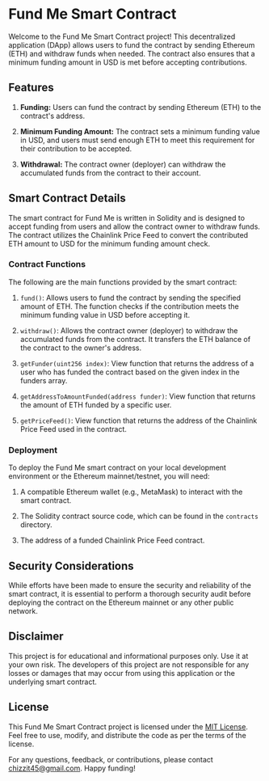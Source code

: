 # Fund Me Smart Contract

Welcome to the Fund Me Smart Contract project! This decentralized application (DApp) allows users to fund the contract by sending Ethereum (ETH) and withdraw funds when needed. The contract also ensures that a minimum funding amount in USD is met before accepting contributions.

## Features

1. **Funding:** Users can fund the contract by sending Ethereum (ETH) to the contract's address.

2. **Minimum Funding Amount:** The contract sets a minimum funding value in USD, and users must send enough ETH to meet this requirement for their contribution to be accepted.

3. **Withdrawal:** The contract owner (deployer) can withdraw the accumulated funds from the contract to their account.

## Smart Contract Details

The smart contract for Fund Me is written in Solidity and is designed to accept funding from users and allow the contract owner to withdraw funds. The contract utilizes the Chainlink Price Feed to convert the contributed ETH amount to USD for the minimum funding amount check.

### Contract Functions

The following are the main functions provided by the smart contract:

1. `fund()`: Allows users to fund the contract by sending the specified amount of ETH. The function checks if the contribution meets the minimum funding value in USD before accepting it.

2. `withdraw()`: Allows the contract owner (deployer) to withdraw the accumulated funds from the contract. It transfers the ETH balance of the contract to the owner's address.

3. `getFunder(uint256 index)`: View function that returns the address of a user who has funded the contract based on the given index in the funders array.

4. `getAddressToAmountFunded(address funder)`: View function that returns the amount of ETH funded by a specific user.

5. `getPriceFeed()`: View function that returns the address of the Chainlink Price Feed used in the contract.

### Deployment

To deploy the Fund Me smart contract on your local development environment or the Ethereum mainnet/testnet, you will need:

1. A compatible Ethereum wallet (e.g., MetaMask) to interact with the smart contract.

2. The Solidity contract source code, which can be found in the `contracts` directory.

3. The address of a funded Chainlink Price Feed contract.



## Security Considerations

While efforts have been made to ensure the security and reliability of the smart contract, it is essential to perform a thorough security audit before deploying the contract on the Ethereum mainnet or any other public network.

## Disclaimer

This project is for educational and informational purposes only. Use it at your own risk. The developers of this project are not responsible for any losses or damages that may occur from using this application or the underlying smart contract.

## License

This Fund Me Smart Contract project is licensed under the [MIT License](LICENSE). Feel free to use, modify, and distribute the code as per the terms of the license.

For any questions, feedback, or contributions, please contact chizzit45@gmail.com. Happy funding!
